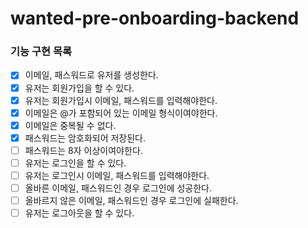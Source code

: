 # wanted-pre-onboarding-backend


### 기능 구현 목록

- [X] 이메일, 패스워드로 유저를 생성한다.
- [X] 유저는 회원가입을 할 수 있다.
- [X] 유저는 회원가입시 이메일, 패스워드를 입력해야한다.
- [X] 이메일은 @가 포함되어 있는 이메일 형식이여야한다.
- [X] 이메일은 중복될 수 없다.
- [X] 패스워드는 암호화되어 저장된다.
- [ ] 패스워드는 8자 이상이여야한다.
- [ ] 유저는 로그인을 할 수 있다.
- [ ] 유저는 로그인시 이메일, 패스워드를 입력해야한다.
- [ ] 올바른 이메일, 패스워드인 경우 로그인에 성공한다.
- [ ] 올바르지 않은 이메일, 패스워드인 경우 로그인에 실패한다.
- [ ] 유저는 로그아웃을 할 수 있다.